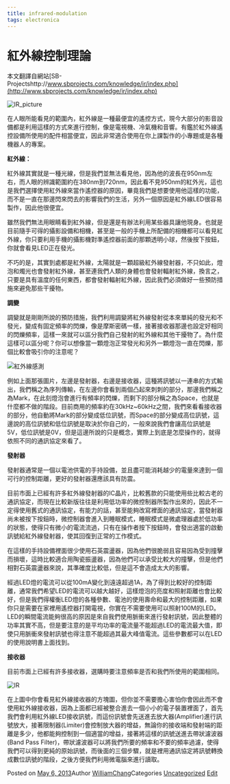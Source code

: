 ```yaml
---
title: infrared-modulation
tags: electronica
---
```


# 紅外線控制理論

本文翻譯自網站[SB-Projectshttp://www.sbprojects.com/knowledge/ir/index.php](http://www.sbprojects.com/knowledge/ir/index.php)

![IR_picture](http://www.tabbymeow.com/wp-content/uploads/2013/05/IR_picture-1024x509.gif)

在人眼所能看見的範圍內，紅外線是一種最便宜的遙控方式，現今大部分的影音設備都是利用這樣的方式來進行控制，像是電視機、冷氣機和音響。有鑑於紅外線遙控設備所使用的配件相當便宜，因此非常適合使用在你上課製作的小專題或是各種機器人的專案。

**紅外線：**

紅外線其實就是一種光線，但是我們並無法看見他，因為他的波長在950nm左右，而人眼的辨識範圍約在380nm到720nm，因此看不見950nm的紅外光，這也是我們選擇使用紅外線來當作遙控器的原因，畢竟我們是想要使用他這樣的功能，而不是一直在那邊閃來閃去的影響我們的生活，另外一個原因是紅外線LED很容易製作，因此他很便宜。

雖然我們無法用眼睛看到紅外線，但是還是有辦法利用某些器具讓他現身。也就是目前隨手可得的攝影設備和相機，甚至是一般的手機上所配備的相機都可以看見紅外線，你只要利用手機的攝影機對準遙控器前面的那顆透明小球，然後按下按鈕，你就會看見LED正在發光。

不巧的是，其實到處都是紅外線，太陽就是一顆超級紅外線發射器，不只如此，燈泡和燭光也會發射紅外線，甚至連我們人類的身體也會發射輻射紅外線，換言之，只要是具有溫度的任何東西，都會發射輻射紅外線，因此我們必須做好一些預防措施來避免那些干擾物。

**調變**

調變就是剛剛所說的預防措施，我們利用調變將紅外線發射從本來單純的發光和不發光，變成有固定頻率的閃爍，像是摩斯密碼一樣，接著接收器那邊也設定好相同的閃爍頻率，這樣一來就可以區分我們自己發射的紅外線和其他干擾物了。為什麼這樣可以區分呢？你可以想像當一顆燈泡正常發光和另外一顆燈泡一直在閃爍，那個比較會吸引你的注意呢？

![紅外線感測](http://www.tabbymeow.com/wp-content/uploads/2013/05/紅外線感測.png)

例如上面那張圖片，左邊是發射器，右邊是接收器，這種將訊號以一連串的方式輸出，我們稱之為序列傳輸，在左邊你會看到兩個凸起來刺刺的部分，那邊我們稱之為Mark，在此刻燈泡會進行有頻率的閃爍，而剩下的部分稱之為Space，也就是什麼都不做的階段。目前商用的頻率約在30kHz~60kHz之間，我們來看看接收器的部分，他自動將Mark的部分變成低位訊號，而Space的部分變成高位訊號，這邊說的高位訊號和低位訊號是取決於你自己的，一般來說我們會讓高位訊號是5V，低位訊號是0V，但是這邊所說的只是概念，實際上到底是怎麼操作的，就得依照不同的通訊協定來看了。

**發射器**

發射器通常是一個以電池供電的手持設備，並且盡可能消耗越少的電量來達到一個可行的控制距離，更好的發射器還應該具有防震。

目前市面上已經有許多紅外線發射器的IC晶片，比較舊款的只能使用些比較古老的通訊協定，而現在比較新版往往是利用低功率的微控制器所製作出來的，因此不一定得使用舊式的通訊協定，有能力的話，甚至能夠改寫裡面的通訊協定，當發射器尚未被按下按鈕時，微控制器會進入到睡眠模式，睡眠模式是微處理器處於低功率的狀態，使得只有微小的電流流過，只有在操作者按下按鈕時，會發出適當的啟動訊號給紅外線發射器，使其回復到正常的工作模式。

在這樣的手持設備裡面很少使用石英震盪器，因為他們很脆弱且容易因為受到撞擊而損壞，這時比較適合用陶瓷振盪器，因為他們可以承受比較大的撞擊，但是他們相對石英震盪器來說，其準確度比較低，但是這不會造成太大的影響。

經過LED燈的電流可以從100mA變化到遠遠超過1A，為了得到比較好的控制距離，通常我們希望LED的電流可以越大越好，這樣燈泡的亮度和照射距離也會比較好，但是我們得權衡LED燈的各種參數、電池的使用壽命和最大的控制距離，如果你只是需要在家裡用遙控器打開電視，你實在不需要使用可以照射100M的LED。LED的瞬間電流能夠很高的原因是來自我們使用脈衝來進行發射訊號，因此整體的功率其實不高，但是要注意的是平均功率的電流量不能超過LED的電流最大值，即使只用脈衝來發射訊號也得注意不能超過其最大峰值電流。這些參數都可以在LED的使用說明書上面找到。

**接收器**

目前市面上已經有許多接收器，選購時要注意頻率是否和我們所使用的範圍相同。

![IR](http://www.tabbymeow.com/wp-content/uploads/2013/05/IR.gif)

在上圖中你會看見紅外線接收器的方塊圖，但你並不需要擔心害怕你會因此而不會使用紅外線接收器，因為上面都已經被整合進去一個小小的電子裝置裡面了，首先我們會利用紅外線LED接收訊號，而這份訊號會先送進去放大器(Amplifier)進行訊號放大，接著限制器(Limiter)會控制放大器的增益，無論你的接收端和發射端的距離是多少，他都能夠控制到一個適當的增益，接著將這樣的訊號送進去帶狀濾波器(Band Pass Filter)，帶狀濾波器可以將我們所要的頻率和不要的頻率過濾，使得我們可以得到更純的原始訊號，而後面的三個步驟，就是裡用通訊協定將訊號轉換成數位訊號的階段，之後方便我們利用微電腦來進行讀取。

Posted on [May 6, 2013](http://192.168.1.233/2013/05/06/%e7%b4%85%e5%a4%96%e7%b7%9a%e6%8e%a7%e5%88%b6%e7%90%86%e8%ab%96/)Author [WilliamChang](http://192.168.1.233/author/williamchang/)Categories [Uncategorized](http://192.168.1.233/category/uncategorized/) [Edit](http://192.168.1.233/wp-admin/post.php?post=902&action=edit)